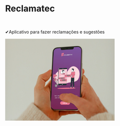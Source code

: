 
<h1 align="start">
    Reclamatec
</h1>

<br>

<p>✔Aplicativo para fazer reclamações e sugestões</p>

<p align="start">
  <img src=".github/smarts.jpg" width="70%">
</p>





